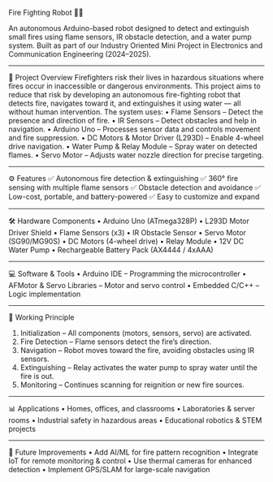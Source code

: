 Fire Fighting Robot 🚒🤖


An autonomous Arduino-based robot designed to detect and extinguish small fires using flame sensors, IR obstacle detection, and a water pump system. Built as part of our Industry Oriented Mini Project in Electronics and Communication Engineering (2024–2025).
________________________________________
📜 Project Overview
Firefighters risk their lives in hazardous situations where fires occur in inaccessible or dangerous environments. This project aims to reduce that risk by developing an autonomous fire-fighting robot that detects fire, navigates toward it, and extinguishes it using water — all without human intervention.
The system uses:
•	Flame Sensors – Detect the presence and direction of fire.
•	IR Sensors – Detect obstacles and help in navigation.
•	Arduino Uno – Processes sensor data and controls movement and fire suppression.
•	DC Motors & Motor Driver (L293D) – Enable 4-wheel drive navigation.
•	Water Pump & Relay Module – Spray water on detected flames.
•	Servo Motor – Adjusts water nozzle direction for precise targeting.
________________________________________
⚙️ Features
✅ Autonomous fire detection & extinguishing
✅ 360° fire sensing with multiple flame sensors
✅ Obstacle detection and avoidance
✅ Low-cost, portable, and battery-powered
✅ Easy to customize and expand
________________________________________
🛠 Hardware Components
•	Arduino Uno (ATmega328P)
•	L293D Motor Driver Shield
•	Flame Sensors (x3)
•	IR Obstacle Sensor
•	Servo Motor (SG90/MG90S)
•	DC Motors (4-wheel drive)
•	Relay Module
•	12V DC Water Pump
•	Rechargeable Battery Pack (AX4444 / 4xAAA)
________________________________________
💻 Software & Tools
•	Arduino IDE – Programming the microcontroller
•	AFMotor & Servo Libraries – Motor and servo control
•	Embedded C/C++ – Logic implementation
________________________________________
🔄 Working Principle
1.	Initialization – All components (motors, sensors, servo) are activated.
2.	Fire Detection – Flame sensors detect the fire’s direction.
3.	Navigation – Robot moves toward the fire, avoiding obstacles using IR sensors.
4.	Extinguishing – Relay activates the water pump to spray water until the fire is out.
5.	Monitoring – Continues scanning for reignition or new fire sources.
________________________________________
📊 Applications
•	Homes, offices, and classrooms
•	Laboratories & server rooms
•	Industrial safety in hazardous areas
•	Educational robotics & STEM projects
________________________________________
🚀 Future Improvements
•	Add AI/ML for fire pattern recognition
•	Integrate IoT for remote monitoring & control
•	Use thermal cameras for enhanced detection
•	Implement GPS/SLAM for large-scale navigation


